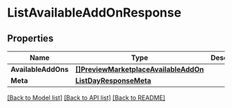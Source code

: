 # ListAvailableAddOnResponse

## Properties

Name | Type | Description | Notes
------------ | ------------- | ------------- | -------------
**AvailableAddOns** | [**[]PreviewMarketplaceAvailableAddOn**](preview.marketplace.available_add_on.md) |  | [optional] 
**Meta** | [**ListDayResponseMeta**](ListDayResponse_meta.md) |  | [optional] 

[[Back to Model list]](../README.md#documentation-for-models) [[Back to API list]](../README.md#documentation-for-api-endpoints) [[Back to README]](../README.md)


